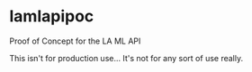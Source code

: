# lamlapipoc
Proof of Concept for the LA ML API

This isn't for production use... It's not for any sort of use really.
